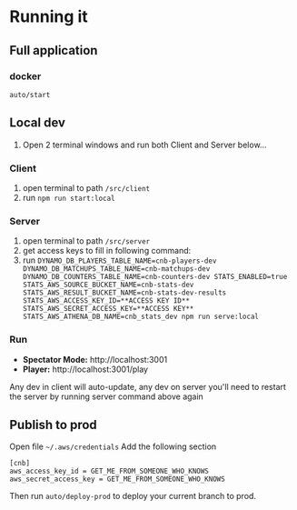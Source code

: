 # Running it

## Full application

### docker

```
auto/start
```

## Local dev

1. Open 2 terminal windows and run both Client and Server below...

### Client

1. open terminal to path `/src/client`
2. run `npm run start:local`

### Server

1. open terminal to path `/src/server`
2. get access keys to fill in following command:
3. run `DYNAMO_DB_PLAYERS_TABLE_NAME=cnb-players-dev DYNAMO_DB_MATCHUPS_TABLE_NAME=cnb-matchups-dev DYNAMO_DB_COUNTERS_TABLE_NAME=cnb-counters-dev STATS_ENABLED=true STATS_AWS_SOURCE_BUCKET_NAME=cnb-stats-dev STATS_AWS_RESULT_BUCKET_NAME=cnb-stats-dev-results STATS_AWS_ACCESS_KEY_ID=**ACCESS KEY ID** STATS_AWS_SECRET_ACCESS_KEY=**ACCESS KEY** STATS_AWS_ATHENA_DB_NAME=cnb_stats_dev npm run serve:local`

### Run

- **Spectator Mode:** http://localhost:3001
- **Player:** http://localhost:3001/play

Any dev in client will auto-update, any dev on server you'll need to restart the server by running server command above again

## Publish to prod

Open file `~/.aws/credentials`
Add the following section

```
[cnb]
aws_access_key_id = GET_ME_FROM_SOMEONE_WHO_KNOWS
aws_secret_access_key = GET_ME_FROM_SOMEONE_WHO_KNOWS
```

Then run `auto/deploy-prod` to deploy your current branch to prod.
